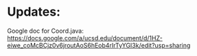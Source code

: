 # Updates:

 Google doc for Coord.java: https://docs.google.com/a/ucsd.edu/document/d/1HZ-eiwe_coMcBCjz0v6jroutAoS6hEob4rIrTyYGI3k/edit?usp=sharing
